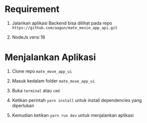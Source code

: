 # Requirement

1. Jalankan aplikasi Backend bisa dilihat pada repo `https://github.com/aagun/mate_movie_app_api.git`

2. NodeJs versi 16

# Menjalankan Aplikasi

1. Clone repo `mate_move_app_ui`

2. Masuk kedalam folder `mate_move_app_ui`

3. Buka `terminal` atau `cmd`

4. Ketikan perintah `yarn install` untuk install dependencies yang diperlukan

5. Kemudian ketikan `yarn run dev` untuk menjalankan aplikasi
